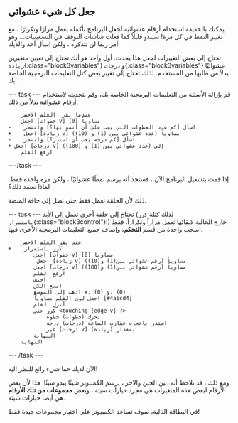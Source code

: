 ## جعل كل شيء عشوائي

يمكنك بالحقيقة استخدام أرقام عشوائية لجعل البرنامج بأكمله يعمل مرارًا وتكرارًا ، مع تغيير النمط في كل مرة! سيبدو قليلاً كما فعلت شاشات التوقف في التسعينيات... وهو أمر ربما لن تتذكره ، ولكن اسأل أحد والديك!

تحتاج إلى بعض التغييرات لجعل هذا يحدث. أول واحد هو أنك تحتاج إلى تعيين متغيرين `زيادة`{:class="block3variables"} و `درجات`{:class="block3variables"} عشوائيًا بدلاً من طلبها من المستخدم. لذلك تحتاج إلى تغيير بعض كتل التعليمات البرمجية الخاصة بك.

--- task --- قم بإزالة الأسئلة من التعليمات البرمجية الخاصة بك، وقم بتحديثه لاستخدام أرقام عشوائية بدلاً من ذلك.

```blocks3
    عندما نقر  العلم الأخضر
    اجعل [خطوات v] مساوياً [0]
-    اسأل [كم عدد الخطوات التي يجب عليّ أن أنمو بها؟] وانتظر
+    اجعل [زيادة v] مساوياً (عدد عشوائي بين (1) و (10))
-    اسأل [كم درجة يجب أن استدر؟] وانتظر
+ اجعل [درجات v] إلى (عدد عشوائي بين (1) و (180))
    ارفع القلم
```

---/task ---

إذا قمت بتشغيل البرنامج الآن ، فستجد أنه يرسم نمطًا عشوائيًا ، ولكن مرة واحدة فقط. لماذا تعتقد ذلك؟

ذلك لأن الحلقة تعمل فقط حتى تصل إلى حافة المنصة.

--- task --- تحتاج إلى حلقة أخرى تعمل إلى الأبد (لذلك كتلة `كرر باستمرار`{:class="block3control"}!) خارج الحالية لابقائها تعمل مراراً وتكراراً. فقط اسحب واحدة من قسم **التحكم**، وإضاف جميع التعليمات البرمجية الأخرى فيها.

```blocks3
    عند نقر العلم الاخضر
+    كرر باستمرار 
        اجعل [خطوات v] مساويا [0]
         اجعل [زيادة v] مساوياً (رقم عشوائي بين(1) و(10))
        اجعل [درجات v] مساوياً (رقم عشوائي بين(1) و(180))
        ارفع القلم
        اختف
        امسح الكل
        اذهب إلى الموضع x: (0) y: (0)
        اجعل لون القلم مساوياً [#4a6cd4]
        أنزل القلم
        كرر حتى <touching [edge v] ?> 
            تحرك (خطوات) خطوة
            استدر باتجاه عقارب الساعة (درجات) درجة
            غير [درجات v] بمقدار (زيادة)
        النهاية
    النهاية
```

--- /task ---

الآن لديك حقا شيء رائع للنظر اليه!

ومع ذلك ، قد تلاحظ أنه ،بين الحين والآخر ، يرسم الكمبيوتر شيئًا يبدو سيئًا. هذا لأن بعض الأرقام لبعض هذه المتغيرات هي مجرد خيارات سيئة ، وبعض **مجموعات من تلك الأرقام** هي أيضا خيارات سيئة.

في البطاقة التالية، سوف تساعد الكمبيوتر على اختيار مجموعات جيدة فقط!